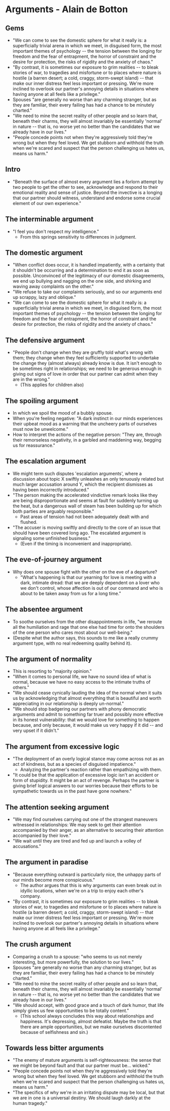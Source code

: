 # Arguments - Alain de Botton

## Gems

* "We can come to see the domestic sphere for what it really is: a superficially trivial arena in
  which we meet, in disguised form, the most important themes of psychology -- the tension between
  the longing for freedom and the fear of entrapment, the horror of constraint and the desire for
  protection, the risks of rigidity and the anxiety of chaos."
* "By contrast, it is sometimes our exposure to grim realities -- to bleak stories of war, to
  tragedies and misfortune or to places where nature is hostile (a barren desert; a cold, craggy,
  storm-swept island) -- that make our inner distress feel less important or pressing. We're more
  inclined to overlook our partner's annoying details in situations where having anyone at all feels
  like a privilege."
* Spouses "are generally no worse than any charming stranger, but as they are familiar, their every
  failing has had a chance to be minutely charted."
* "We need to mine the secret reality of other people and so learn that, beneath their charms, they
  will almost invariably be essentially 'normal' in nature -- that is, no worse yet no better than
  the candidates that we already have in our lives."
* "People concede points not when they're aggressively told they're wrong but when they feel loved.
  We get stubborn and withhold the truth when we're scared and suspect that the person challenging
  us hates us, means us harm."

## Intro

* "Beneath the surface of almost every argument lies a forlorn attempt by two people to get the
  other to see, acknowledge and respond to their emotional reality and sense of justice. Beyond the
  invective is a longing that our partner should witness, understand and endorse some crucial
  element of our own experience."

## The interminable argument

* "I feel you don't respect my intelligence."
  * From this springs sensitivity to differences in judgment.

## The domestic argument

* "When conflict does occur, it is handled impatiently, with a certainty that it shouldn't be
  occurring and a determination to end it as soon as possible. Unconvinced of the legitimacy of our
  domestic disagreements, we end up bullying and nagging on the one side, and shirking and waving
  away complaints on the other."
* "We refuse to take our complaints seriously, and so our arguments end up scrappy, lazy and
  oblique."
* "We can come to see the domestic sphere for what it really is: a superficially trivial arena in
  which we meet, in disguised form, the most important themes of psychology -- the tension between
  the longing for freedom and the fear of entrapment, the horror of constraint and the desire for
  protection, the risks of rigidity and the anxiety of chaos."

## The defensive argument

* "People don't change when they are gruffly told what's wrong with them; they change when they feel
  sufficiently supported to undertake the change they (almost always) already know is due. It isn't
  enough to be sometimes right in relationships; we need to be generous enough in giving out signs
  of love in order that our partner can admit when they are in the wrong."
  * (This applies for children also)

## The spoiling argument

* In which we spoil the mood of a bubbly spouse.
* When you're feeling negative: "A dark instinct in our minds experiences their upbeat mood as a
  warning that the uncheery parts of ourselves must now be unwelcome."
* How to interpret the actions of the negative person: "They are, through their remorseless
  negativity, in a garbled and maddening way, begging us for reassurance."

## The escalation argument

* We might term such disputes 'escalation arguments', where a discussion about topic X swiftly
  unleashes an only tenuously related but much larger accusation around Y, which the recipient
  dismisses as having been incorrectly introduced."
* "The person making the accelerated vindictive remark looks like they are being disproportionate
  and seems at fault for suddenly turning up the heat, but a dangerous wall of steam has been
  building up for which both parties are arguably responsible."
  * Past areas of tension had not been adequately dealt with and flushed.
* "The accuser is moving swiftly and directly to the core of an issue that should have been covered
  long ago. The escalated argument is signaling some unfinished business."
  * (Even if the timing is inconvenient and inappropriate).

## The eve-of-journey argument

* Why does one spouse fight with the other on the eve of a departure?
  * "What's happening is that our yearning for love is meeting with a dark, intimate dread: that we
    are deeply dependent on a lover who we don't control, whose affection is out of our command and
    who is about to be taken away from us for a long time."

## The absentee argument

* To soothe ourselves from the other disappointments in life, "we reroute all the humiliation and
  rage that one else had time for onto the shoulders of the one person who cares most about our
  well-being."
* (Despite what the author says, this sounds to me like a really crummy argument type, with no real
  redeeming quality behind it).

## The argument of normality

* This is resorting to "majority opinion."
* "When it comes to personal life, we have no sound idea of what is normal, because we have no easy
  access to the intimate truths of others."
* "We should cease cynically lauding the idea of the normal when it suits us by acknowledging that
  almost everything that is beautiful and worth appreciating in our relationship is deeply
  un-normal."
* "We should stop badgering our partners with phony democratic arguments and admit to something far
  truer and possibly more effective in its honest vulnerability: that we would love for something to
  happen because, and only because, it would make us very happy if it did -- and very upset if it
  didn't."

## The argument from excessive logic

* "The deployment of an overly logical stance may come across not as an act of kindness, but as a
  species of disguised impatience."
  * Analyzing the partner's reaction rather than empathizing with them.
* "It could be that the application of excessive logic isn't an accident or form of stupidity. It
  might be an act of revenge. Perhaps the partner is giving brief logical answers to our worries
  because their efforts to be sympathetic towards us in the past have gone nowhere."

## The attention seeking argument

* "We may find ourselves carrying out one of the strangest maneuvers witnessed in relationships: We
  may seek to get their attention accompanied by their anger, as an alternative to securing their
  attention accompanied by their love."
* "We wait until they are tired and fed up and launch a volley of accusations."

## The argument in paradise

* "Because everything outward is particularly nice, the unhappy parts of our minds become more
  conspicuous."
  * The author argues that this is why arguments can even break out in idyllic locations, when we're
    on a trip to enjoy each other's company.
* "By contrast, it is sometimes our exposure to grim realities -- to bleak stories of war, to
  tragedies and misfortune or to places where nature is hostile (a barren desert; a cold, craggy,
  storm-swept island) -- that make our inner distress feel less important or pressing. We're more
  inclined to overlook our partner's annoying details in situations where having anyone at all feels
  like a privilege."

## The crush argument

* Comparing a crush to a spouse: "who seems to us not merely interesting, but more powerfully, the
  solution to our lives."
* Spouses "are generally no worse than any charming stranger, but as they are familiar, their every
  failing has had a chance to be minutely charted."
* "We need to mine the secret reality of other people and so learn that, beneath their charms, they
  will almost invariably be essentially 'normal' in nature -- that is, no worse yet no better than
  the candidates that we already have in our lives."
* "We should accept, with good grace and a touch of dark humor, that life simply gives us few
  opportunities to be totally content."
  * (This school always concludes this way about relationships and happiness. It's depressing,
    almost defeatist. Maybe the truth is that there are ample opportunities, but we make ourselves
    discontented because of selfishness and sin.)

## Towards less bitter arguments

* "The enemy of mature arguments is self-righteousness: the sense that we might be beyond fault and
  that our partner must be... wicked."
* "People concede points not when they're aggressively told they're wrong but when they feel loved.
  We get stubborn and withhold the truth when we're scared and suspect that the person challenging
  us hates us, means us harm."
* "The specifics of why we're in an irritating dispute may be local, but that we are in one is a
  universal destiny. We should laugh darkly at the human tragedy."
